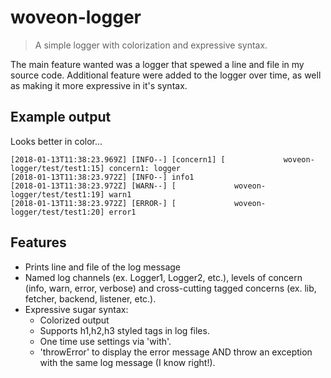 # woveon-logger
> A simple logger with colorization and expressive syntax.

The main feature wanted was a logger that spewed a line and file in my source code. Additional feature were added to the logger over time, as well as making it more expressive in it's syntax.

## Example output

Looks better in color...


    [2018-01-13T11:38:23.969Z] [INFO--] [concern1] [             woveon-logger/test/test1:15] concern1: logger
    [2018-01-13T11:38:23.972Z] [INFO--] info1
    [2018-01-13T11:38:23.972Z] [WARN--] [             woveon-logger/test/test1:19] warn1
    [2018-01-13T11:38:23.972Z] [ERROR-] [             woveon-logger/test/test1:20] error1

## Features

* Prints line and file of the log message
* Named log channels (ex. Logger1, Logger2, etc.), levels of concern (info, warn, error, verbose) and cross-cutting tagged concerns (ex. lib, fetcher, backend, listener, etc.). 
* Expressive sugar syntax:
  * Colorized output
  * Supports h1,h2,h3 styled tags in log files.
  * One time use settings via 'with'.
  * 'throwError' to display the error message AND throw an exception with the same log message (I know right!).

